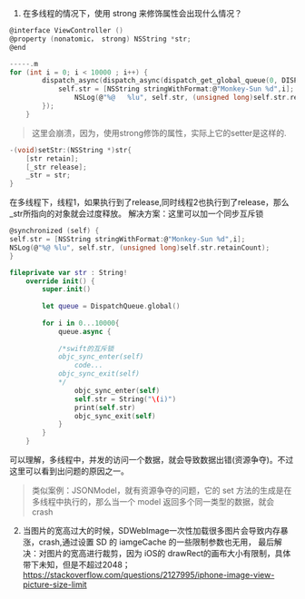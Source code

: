 1. 在多线程的情况下，使用 strong 来修饰属性会出现什么情况？

```c
@interface ViewController ()
@property (nonatomic， strong) NSString *str;
@end

-----.m
for (int i = 0; i < 10000 ; i++) {
        dispatch_async(dispatch_async(dispatch_get_global_queue(0, DISPATCH_QUEUE_PRIORITY_DEFAULT), ^{
            self.str = [NSString stringWithFormat:@"Monkey-Sun %d",i];
                NSLog(@"%@   %lu", self.str, (unsigned long)self.str.retainCount);
        });
    }
```
> 这里会崩溃，因为，使用strong修饰的属性，实际上它的setter是这样的.

```c
-(void)setStr:(NSString *)str{
    [str retain];
    [_str release];
    _str = str;
}
```
在多线程下，线程1，如果执行到了release,同时线程2也执行到了release，那么_str所指向的对象就会过度释放。
解决方案：这里可以加一个同步互斥锁
```c
@synchronized (self) {
self.str = [NSString stringWithFormat:@"Monkey-Sun %d",i];
NSLog(@"%@ %lu", self.str, (unsigned long)self.str.retainCount);
}
```

```swift
fileprivate var str : String!
    override init() {
        super.init()
        
        let queue = DispatchQueue.global()
        
        for i in 0...10000{
            queue.async {
            
            /*swift的互斥锁
            objc_sync_enter(self)
                code...
            objc_sync_exit(self)
            */
                objc_sync_enter(self)
                self.str = String("\(i)")
                print(self.str)
                objc_sync_exit(self)
            }
        }
    }
```
可以理解，多线程中，并发的访问一个数据，就会导致数据出错(资源争夺)。不过这里可以看到出问题的原因之一。
>类似案例：JSONModel，就有资源争夺的问题，它的 set 方法的生成是在多线程中执行的，那么当一个 model 返回多个同一类型的数据，就会 crash



2. 当图片的宽高过大的时候，SDWebImage一次性加载很多图片会导致内存暴涨，crash,通过设置 SD 的 iamgeCache 的一些限制参数也无用，
最后解决：对图片的宽高进行裁剪，因为 iOS的 drawRect的画布大小有限制，具体带下未知，但是不超过2048；
https://stackoverflow.com/questions/2127995/iphone-image-view-picture-size-limit

